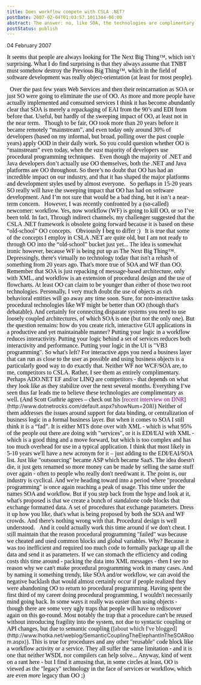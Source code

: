 ```yaml
---
title: Does workflow compete with CSLA .NET?
postDate: 2007-02-04T01:03:57.1011344-06:00
abstract: The answer: no, like SOA, the technologies are complimentary. But then I'm afraid I went on a bit of a rant...
postStatus: publish
---
```

04 February 2007

<font face="Times New Roman" color="#000000" size="3">It seems that people are always looking for The Next Big Thing™, which isn’t surprising. What I do find surprising is that they always assume that TNBT must somehow destroy the Previous Big Thing™, which in the field of software development was really object-orientation (at least for most people).</font>

<?xml:namespace prefix = o ns = "urn:schemas-microsoft-com:office:office" /><o:p><font face="Times New Roman" color="#000000" size="3">&nbsp;</font></o:p>

<font face="Times New Roman" color="#000000" size="3">Over the past few years Web Services and then their reincarnation as SOA or just SO were going to eliminate the use of OO. As more and more people have actually implemented and consumed services I think it has become abundantly clear that SOA is merely a repackaging of EAI from the 90’s and EDI from before that. Useful, but hardly of the sweeping impact of OO, at least not in the near term.</font>

<o:p><font face="Times New Roman" color="#000000" size="3">&nbsp;</font></o:p>

<font face="Times New Roman" color="#000000" size="3">Though to be fair, OO took more than 20 years before it became remotely “mainstream”, and even today only around 30% of developers (based on my informal, but broad, polling over the past couple years) apply OOD in their daily work. So you could question whether OO is “mainstream” even today, when the <i style="mso-bidi-font-style: normal">vast</i> majority of developers use procedural programming techniques.</font>

<o:p><font face="Times New Roman" color="#000000" size="3">&nbsp;</font></o:p>

<font face="Times New Roman" color="#000000" size="3">Even though the majority of .NET and Java developers don’t actually use OO themselves, both the .NET and Java platforms are OO throughout. So there’s no doubt that OO has had an incredible impact on our industry, and that it has shaped the major platforms and development styles used by almost everyone.</font>

<o:p><font face="Times New Roman" color="#000000" size="3">&nbsp;</font></o:p>

<font face="Times New Roman" color="#000000" size="3">So perhaps in 15-20 years SO really will have the sweeping impact that OO has had on software development. And I’m not sure that would be a bad thing, but it isn’t a near-term concern.</font>

<o:p><font face="Times New Roman" color="#000000" size="3">&nbsp;</font></o:p>

<font face="Times New Roman" color="#000000" size="3">However, I was recently confronted by a (so-called) newcomer: workflow. Yes, now workflow (WF) is going to kill OO, or so I’ve been told. In fact, Through indirect channels, my challenger suggested that the CSLA .NET framework is obsolete going forward because it is based on these “old-school” OO concepts.</font>

<o:p><font face="Times New Roman" color="#000000" size="3">&nbsp;</font></o:p>

<font face="Times New Roman" color="#000000" size="3">Obviously I beg to differ :)</font>

<o:p><font face="Times New Roman" color="#000000" size="3">&nbsp;</font></o:p>

<font face="Times New Roman" color="#000000" size="3">It is true that some of the concepts I employ in CSLA .NET are quite old, but I am not ready to through OO into the “old-school” bucket just yet... The idea is somewhat ironic however, because WF is being put up as The Next Big Thing™. Depressingly, there's virtually no technology today that isn't a rehash of something from 20 years ago. That's more true of SOA and WF than OO. Remember that SOA is just repacking of message-based architecture, only with XML, and workflow is an extension of procedural design and the use of flowcharts. At least OO can claim to be younger than either of those two root technologies.</font>

<font face="Times New Roman" color="#000000" size="3"></font>

<font face="Times New Roman" color="#000000" size="3">Personally, I very much doubt the use of objects as rich behavioral entities will go away any time soon. Sure, for non-interactive tasks procedural technologies like WF might be better than OO (though that's debatable). And certainly for connecting disparate systems you need to use loosely coupled architectures, of which SOA is one (but not the only one). </font>

<font face="Times New Roman" color="#000000" size="3"></font>

<font face="Times New Roman" color="#000000" size="3">But the question remains: how do you create rich, interactive GUI applications in a productive and yet maintainable manner?</font>

<font face="Times New Roman" color="#000000" size="3"></font>

<font face="Times New Roman" color="#000000" size="3">Putting your logic in a workflow reduces interactivity. Putting your logic behind a set of services reduces both interactivity and performance. Putting your logic in the UI is "VB3 programming". So what's left? For interactive apps you need a business layer that can run as close to the user as possible and using business objects is a particularly good way to do exactly that.</font>

<font face="Times New Roman" color="#000000" size="3"></font>

<font face="Times New Roman" color="#000000" size="3">Neither WF nor WCF/SOA are, to me, competitors to CSLA. Rather, I see them as entirely complimentary.</font>

<o:p><font face="Times New Roman" color="#000000" size="3">&nbsp;</font></o:p>

<font face="Times New Roman" color="#000000" size="3">Perhaps ADO.NET EF and/or LINQ are competitors - that depends on what they look like as they stabilize over the next several months. Everything I’ve seen thus far leads me to believe these technologies are complimentary as well. (And Scott Guthrie agrees – check out his </font>[<font face="Times New Roman" color="#800080" size="3">recent interview on DNR</font>](http://www.dotnetrocks.com/default.aspx?showNum=208)<font face="Times New Roman" color="#000000" size="3">) Neither of them addresses the issues around support for data binding, or centralization of business logic in a formal business layer.</font>

<font face="Times New Roman" color="#000000" size="3"></font>

<font face="Times New Roman" color="#000000" size="3">But when it comes to SOA I still think it is a “fad”. It is either MTS done over with XML - which is what 95% of the people out there are doing with "services", or it is EDI/EAI with XML - which is a good thing and a move forward, but which is too complex and has too much overhead for use in a typical application. I think that most likely in 5-10 years we'll have a new acronym for it – just adding to the EDI/EAI/SOA list.</font>

<font face="Times New Roman" color="#000000" size="3"></font>

<font face="Times New Roman" color="#000000" size="3">Just like "outsourcing" became ASP which became SaaS. The idea doesn't die, it just gets renamed so more money can be made by selling the same stuff over again - often to people who really don't need/want it.</font>

<font face="Times New Roman" color="#000000" size="3"></font>

<font face="Times New Roman" color="#000000" size="3">The point is, our industry is cyclical. And we're heading toward into a period where "procedural programming" is once again reaching a peak of usage. This time under the names SOA and workflow. But if you step back from the hype and look at it, what's proposed is that we create a bunch of standalone code blocks that exchange formatted data. A set of procedures that exchange parameters. Dress it up how you like, that's what is being proposed by both the SOA and WF crowds.</font>

<font face="Times New Roman" color="#000000" size="3"></font>

<font face="Times New Roman" color="#000000" size="3">And there's nothing wrong with that. Procedural design is well understood. </font>

<o:p><font face="Times New Roman" color="#000000" size="3">&nbsp;</font></o:p>

<font face="Times New Roman" color="#000000" size="3">And it could actually work this time around if we don't cheat. I still maintain that the reason procedural programming "failed" was because we cheated and used common blocks and global variables. Why? Because it was too inefficient and required too much code to formally package up all the data and send it as parameters.</font>

<font face="Times New Roman" color="#000000" size="3"></font>

<font face="Times New Roman" color="#000000" size="3">If we can stomach the efficiency and coding costs this time around - packing the data into XML messages - then I see no reason why we can't make procedural programming work in many cases. And by naming it something trendy, like SOA and/or workflow, we can avoid the negative backlash that would almost certainly occur if people realized they were abandoning OO to return to procedural programming.</font>

<font face="Times New Roman" color="#000000" size="3"></font>

<font face="Times New Roman" color="#000000" size="3">Having spent the first third of my career doing procedural programming, I wouldn't necessarily mind going back. In some ways it really was easier than using objects - though there are some very ugly traps that people will have to rediscover again on this go-round. Most notably the trap that a procedure can't be reused without introducing fragility into the system, not due to syntactic coupling or API changes, but due to semantic coupling (</font>[<font face="Times New Roman" size="3">about which I've blogged</font>](http://www.lhotka.net/weblog/SemanticCouplingTheElephantInTheSOARoom.aspx)<font face="Times New Roman" color="#000000" size="3">).</font>

<font face="Times New Roman" color="#000000" size="3"></font>

<font face="Times New Roman" color="#000000" size="3">This is true for procedures and any other "reusable" code block like a workflow activity or a service. They all suffer the same limitation - and it is one that neither WSDL nor compilers can help solve...</font>

<font face="Times New Roman" color="#000000" size="3"></font>

<font face="Times New Roman" color="#000000" size="3">Anyway, kind of went on a rant here - but I find it amusing that, in some circles at least, OO is viewed as the "legacy" technology in the face of services or workflow, which are even <i style="mso-bidi-font-style: normal">more</i> legacy than OO ;)</font>
